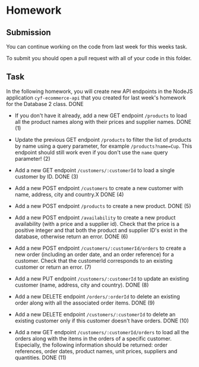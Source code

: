 # Homework

## Submission

You can continue working on the code from last week for this weeks task.

To submit you should open a pull request with all of your code in this folder.

## Task

In the following homework, you will create new API endpoints in the NodeJS application `cyf-ecommerce-api` that you created for last week's homework for the Database 2 class.
DONE

- If you don't have it already, add a new GET endpoint `/products` to load all the product names along with their prices and supplier names.
DONE (1)

- Update the previous GET endpoint `/products` to filter the list of products by name using a query parameter, for example `/products?name=Cup`. This endpoint should still work even if you don't use the `name` query parameter!
(2)

- Add a new GET endpoint `/customers/:customerId` to load a single customer by ID.
DONE (3)

- Add a new POST endpoint `/customers` to create a new customer with name, address, city and country.X
DONE (4)

- Add a new POST endpoint `/products` to create a new product.
DONE (5)

- Add a new POST endpoint `/availability` to create a new product availability (with a price and a supplier id). Check that the price is a positive integer and that both the product and supplier ID's exist in the database, otherwise return an error.
DONE (6)

- Add a new POST endpoint `/customers/:customerId/orders` to create a new order (including an order date, and an order reference) for a customer. Check that the customerId corresponds to an existing customer or return an error.
(7)

- Add a new PUT endpoint `/customers/:customerId` to update an existing customer (name, address, city and country).
DONE (8)

- Add a new DELETE endpoint `/orders/:orderId` to delete an existing order along with all the associated order items.
DONE (9)

- Add a new DELETE endpoint `/customers/:customerId` to delete an existing customer only if this customer doesn't have orders.
DONE (10)

- Add a new GET endpoint `/customers/:customerId/orders` to load all the orders along with the items in the orders of a specific customer. Especially, the following information should be returned: order references, order dates, product names, unit prices, suppliers and quantities.
DONE (11)
